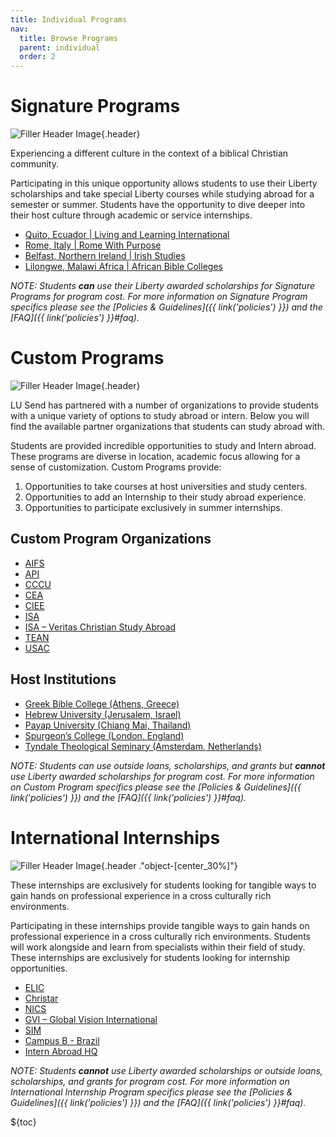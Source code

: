 ```yaml
---
title: Individual Programs
nav:
  title: Browse Programs
  parent: individual
  order: 2
---
```


# Signature Programs

![Filler Header Image](https://liberty-sa.terradotta.com/_customtags/ct_Image.cfm?Image_ID=35684){.header}

Experiencing a different culture in the context of a biblical Christian community.

Participating in this unique opportunity allows students to use their Liberty scholarships and take special Liberty courses while studying abroad for a semester or summer. Students have the opportunity to dive deeper into their host culture through academic or service internships.

- [Quito, Ecuador | Living and Learning International](https://www.landli.org/)
- [Rome, Italy | Rome With Purpose](http://romewithpurpose.com/)
- [Belfast, Northern Ireland | Irish Studies](https://liberty-sa.terradotta.com/index.cfm?FuseAction=Programs.ViewProgram&Program_ID=12370)
- [Lilongwe, Malawi Africa | African Bible Colleges](https://africanbiblecolleges.com/studyabroad)

_NOTE: Students **can** use their Liberty awarded scholarships for Signature Programs for program cost. For more information on Signature Program specifics please see the [Policies & Guidelines]({{ link('policies') }}) and the [FAQ]({{ link('policies') }}#faq)._

# Custom Programs

![Filler Header Image](https://liberty-sa.terradotta.com/_customtags/ct_Image.cfm?Image_ID=35534){.header}

LU Send has partnered with a number of organizations to provide students with a unique variety of options to study abroad or intern. Below you will find the available partner organizations that students can study abroad with.

Students are provided incredible opportunities to study and Intern abroad. These programs are diverse in location, academic focus allowing for a sense of customization. Custom Programs provide:

1. Opportunities to take courses at host universities and study centers.
2. Opportunities to add an Internship to their study abroad experience.
3. Opportunities to participate exclusively in summer internships.

## Custom Program Organizations

- [AIFS](https://www.aifsabroad.com/)
- [API](https://apiabroad.com/)
- [CCCU](http://www.bestsemester.com/)
- [CEA](http://www.ceastudyabroad.com/)
- [CIEE](http://www.ciee.org/studyabroad/)
- [ISA](http://studiesabroad.com/)
- [ISA – Veritas Christian Study Abroad](http://www.veritasabroad.com/)
- [TEAN](https://teanabroad.org/)
- [USAC](https://usac.edu/)

## Host Institutions

- [Greek Bible College (Athens, Greece)](http://www.grbc.gr/en/)
- [Hebrew University (Jerusalem, Israel)](https://overseas.huji.ac.il/)
- [Payap University (Chiang Mai, Thailand)](https://ic.payap.ac.th/)
- [Spurgeon’s College (London, England)](http://www.spurgeons.ac.uk/)
- [Tyndale Theological Seminary (Amsterdam, Netherlands)](http://www.tyndale-europe.edu/)

_NOTE: Students can use outside loans, scholarships, and grants but **cannot** use Liberty awarded scholarships for program cost. For more information on Custom Program specifics please see the [Policies & Guidelines]({{ link('policies') }}) and the [FAQ]({{ link('policies') }}#faq)._

# International Internships

![Filler Header Image](https://liberty-sa.terradotta.com/_customtags/ct_Image.cfm?Image_ID=35657){.header ."object-[center_30%]"}

These internships are exclusively for students looking for tangible ways to gain hands on professional experience in a cross culturally rich environments.

Participating in these internships provide tangible ways to gain hands on professional experience in a cross culturally rich environments. Students will work alongside and learn from specialists within their field of study. These internships are exclusively for students looking for internship opportunities.

- [ELIC](https://www.elic.org/)
- [Christar](https://www.christar.org/)
- [NICS](https://www.nics.org/)
- [GVI – Global Vision International](https://www.gviusa.com/)
- [SIM](https://www.simusa.org/)
- [Campus B - Brazil](https://campusb.org/students/)
- [Intern Abroad HQ](https://www.internhq.com/)

_NOTE: Students **cannot** use Liberty awarded scholarships or outside loans, scholarships, and grants for program cost. For more information on International Internship Program specifics please see the [Policies & Guidelines]({{ link('policies') }}) and the [FAQ]({{ link('policies') }}#faq)._

${toc}
